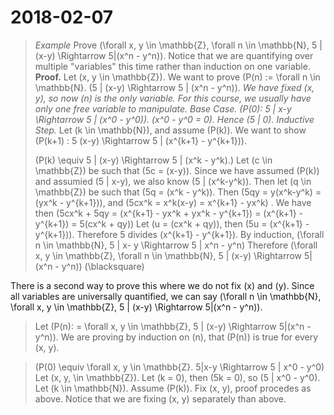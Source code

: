 # 2018-02-07
> *Example*
> Prove \(\forall x, y \in \mathbb{Z}, \forall n \in \mathbb{N}, 5 | (x-y) \Rightarrow 5|(x^n - y^n)\).
> Notice that we are quantifying over multiple "variables" this time rather than induction on one variable.
> **Proof.** Let \(x, y \in \mathbb{Z}\). We want to prove \(P(n) := \forall n \in \mathbb{N}. (5 | (x-y) \Rightarrow 5 | (x^n - y^n)\).
> *We have fixed \(x, y\), so now \(n\) is the only variable. For this course, we usually have only one free variable to manipulate.
> *Base Case.* \(P(0): 5 | x-y \Rightarrow 5 | (x^0 - y^0)\).
> \(x^0 - y^0 = 0\). Hence \(5 | 0\).
> *Inductive Step.** Let \(k \in \mathbb{N}\), and assume \(P(k)\). We want to show \(P(k+1) : 5 (x-y) \Rightarrow 5 | (x^{k+1} - y^{k+1})\).
> 
> \(P(k) \equiv 5 | (x-y) \Rightarrow 5 | (x^k - y^k).\) 
> Let \(c \in \mathbb{Z}\) be such that \(5c = (x-y)\). Since we have assumed \(P(k)\) and assumied \(5 | x-y\), we also know \(5 | (x^k-y^k)\). Then let \(q \in \mathbb{Z}\) be such that \(5q = (x^k - y^k)\). Then \(5qy = y(x^k-y^k) = (yx^k - y^{k+1})\), and \(5cx^k = x^k(x-y) = x^{k+1} - yx^k\)
. We have then \(5cx^k + 5qy = (x^{k+1} - yx^k + yx^k - y^{k+1}) = (x^{k+1} - y^{k+1}) = 5(cx^k + qy)\)
> Let \(u = (cx^k + qy)\), then \(5u =  (x^{k+1} - y^{k+1})\).
> Therefore 5 divides \(x^{k+1} - y^{k+1}\). By induction, \(\forall n \in \mathbb{N}, 5 | x- y \Rightarrow 5 | x^n - y^n\)
> Therefore \(\forall x, y \in \mathbb{Z}, \forall n \in \mathbb{N}, 5 | (x-y) \Rightarrow 5|(x^n - y^n)\)
> \(\blacksquare\)
> 
There is a second way to prove this where we do not fix \(x\) and \(y\). Since all variables are universally quantified, we can say \(\forall n \in \mathbb{N}, \forall x, y \in \mathbb{Z}, 5 | (x-y) \Rightarrow 5|(x^n - y^n)\). 

> Let \(P(n): = \forall x, y \in \mathbb{Z}, 5 | (x-y) \Rightarrow 5|(x^n - y^n)\). We are proving by induction on \(n\), that \(P(n)\) is true for every \(x, y\).

> \(P(0) \equiv \forall x, y \in \mathbb{Z}. 5|x-y \Rightarrow 5 | x^0 - y^0\)
> Let \(x, y, \in \mathbb{Z}\). Let \(k = 0\), then \(5k = 0\), so \(5 | x^0 - y^0\).
> Let \(k \in \mathbb{N}\). Assume \(P(k)\). Fix \(x, y\), proof procedes as above. Notice that we are fixing \(x, y\) separately than above.